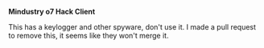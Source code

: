 **Mindustry o7 Hack Client**

This has a keylogger and other spyware, don't use it. I made a pull request to remove this, it seems like they won't merge it.
